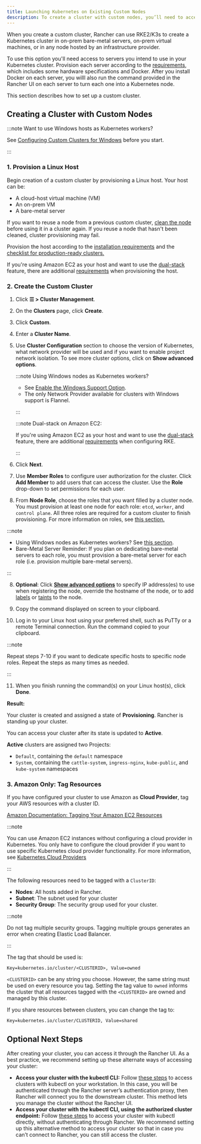 ```yaml
---
title: Launching Kubernetes on Existing Custom Nodes
description: To create a cluster with custom nodes, you’ll need to access servers in your cluster and provision them according to Rancher requirements
---
```


<head>
  <link rel="canonical" href="https://ranchermanager.docs.rancher.com/reference-guides/cluster-configuration/rancher-server-configuration/use-existing-nodes"/>
</head>

When you create a custom cluster, Rancher can use RKE2/K3s to create a Kubernetes cluster in on-prem bare-metal servers, on-prem virtual machines, or in any node hosted by an infrastructure provider.

To use this option you'll need access to servers you intend to use in your Kubernetes cluster. Provision each server according to the [requirements](../../../../how-to-guides/new-user-guides/kubernetes-clusters-in-rancher-setup/node-requirements-for-rancher-managed-clusters.md), which includes some hardware specifications and Docker. After you install Docker on each server, you willl also run the command provided in the Rancher UI on each server to turn each one into a Kubernetes node.

This section describes how to set up a custom cluster.

## Creating a Cluster with Custom Nodes

:::note Want to use Windows hosts as Kubernetes workers?

See [Configuring Custom Clusters for Windows](../../../../how-to-guides/new-user-guides/kubernetes-clusters-in-rancher-setup/use-windows-clusters/use-windows-clusters.md) before you start.

:::

### 1. Provision a Linux Host

Begin creation of a custom cluster by provisioning a Linux host. Your host can be:

- A cloud-host virtual machine (VM)
- An on-prem VM
- A bare-metal server

If you want to reuse a node from a previous custom cluster, [clean the node](../../../../how-to-guides/new-user-guides/manage-clusters/clean-cluster-nodes.md) before using it in a cluster again. If you reuse a node that hasn't been cleaned, cluster provisioning may fail.

Provision the host according to the [installation requirements](../../../../how-to-guides/new-user-guides/kubernetes-clusters-in-rancher-setup/node-requirements-for-rancher-managed-clusters.md) and the [checklist for production-ready clusters.](../../../../how-to-guides/new-user-guides/kubernetes-clusters-in-rancher-setup/checklist-for-production-ready-clusters/checklist-for-production-ready-clusters.md)

If you're using Amazon EC2 as your host and want to use the [dual-stack](https://kubernetes.io/docs/concepts/services-networking/dual-stack/) feature, there are additional [requirements](https://rancher.com/docs/rke//latest/en/config-options/dual-stack#requirements) when provisioning the host.

### 2. Create the Custom Cluster

1. Click **☰ > Cluster Management**.
1. On the **Clusters** page, click **Create**.
1. Click **Custom**.
1. Enter a **Cluster Name**.
1. Use **Cluster Configuration** section to choose the version of Kubernetes, what network provider will be used and if you want to enable project network isolation. To see more cluster options, click on **Show advanced options**.

    :::note Using Windows nodes as Kubernetes workers?

    - See [Enable the Windows Support Option](../../../../how-to-guides/new-user-guides/kubernetes-clusters-in-rancher-setup/use-windows-clusters/use-windows-clusters.md).
    - The only Network Provider available for clusters with Windows support is Flannel.

    :::

    :::note Dual-stack on Amazon EC2:

    If you're using Amazon EC2 as your host and want to use the [dual-stack](https://kubernetes.io/docs/concepts/services-networking/dual-stack/) feature, there are additional [requirements](https://rancher.com/docs/rke//latest/en/config-options/dual-stack#requirements) when configuring RKE.

    :::

6. Click **Next**.

4. Use **Member Roles** to configure user authorization for the cluster. Click **Add Member** to add users that can access the cluster. Use the **Role** drop-down to set permissions for each user.

7.	From **Node Role**, choose the roles that you want filled by a cluster node. You must provision at least one node for each role: `etcd`, `worker`, and `control plane`. All three roles are required for a custom cluster to finish provisioning. For more information on roles, see [this section.](../../../kubernetes-concepts.md#roles-for-nodes-in-kubernetes-clusters)

:::note

- Using Windows nodes as Kubernetes workers? See [this section](../../../../how-to-guides/new-user-guides/kubernetes-clusters-in-rancher-setup/use-windows-clusters/use-windows-clusters.md).
- Bare-Metal Server Reminder: If you plan on dedicating bare-metal servers to each role, you must provision a bare-metal server for each role (i.e. provision multiple bare-metal servers).

:::

8. **Optional**: Click **[Show advanced options](rancher-agent-options.md)** to specify IP address(es) to use when registering the node, override the hostname of the node, or to add [labels](https://kubernetes.io/docs/concepts/overview/working-with-objects/labels/) or [taints](https://kubernetes.io/docs/concepts/configuration/taint-and-toleration/) to the node.

9. Copy the command displayed on screen to your clipboard.

10. Log in to your Linux host using your preferred shell, such as PuTTy or a remote Terminal connection. Run the command copied to your clipboard.

:::note

Repeat steps 7-10 if you want to dedicate specific hosts to specific node roles. Repeat the steps as many times as needed.

:::

11. When you finish running the command(s) on your Linux host(s), click **Done**.

**Result:**

Your cluster is created and assigned a state of **Provisioning**. Rancher is standing up your cluster.

You can access your cluster after its state is updated to **Active**.

**Active** clusters are assigned two Projects:

- `Default`, containing the `default` namespace
- `System`, containing the `cattle-system`, `ingress-nginx`, `kube-public`, and `kube-system` namespaces


### 3. Amazon Only: Tag Resources

If you have configured your cluster to use Amazon as **Cloud Provider**, tag your AWS resources with a cluster ID.

[Amazon Documentation: Tagging Your Amazon EC2 Resources](https://docs.aws.amazon.com/AWSEC2/latest/UserGuide/Using_Tags.html)

:::note

You can use Amazon EC2 instances without configuring a cloud provider in Kubernetes. You only have to configure the cloud provider if you want to use specific Kubernetes cloud provider functionality. For more information, see [Kubernetes Cloud Providers](https://github.com/kubernetes/website/blob/release-1.18/content/en/docs/concepts/cluster-administration/cloud-providers.md)

:::

The following resources need to be tagged with a `ClusterID`:

- **Nodes**: All hosts added in Rancher.
- **Subnet**: The subnet used for your cluster
- **Security Group**: The security group used for your cluster.

:::note

Do not tag multiple security groups. Tagging multiple groups generates an error when creating Elastic Load Balancer.

:::

The tag that should be used is:

```
Key=kubernetes.io/cluster/<CLUSTERID>, Value=owned
```

`<CLUSTERID>` can be any string you choose. However, the same string must be used on every resource you tag. Setting the tag value to `owned` informs the cluster that all resources tagged with the `<CLUSTERID>` are owned and managed by this cluster.

If you share resources between clusters, you can change the tag to:

```
Key=kubernetes.io/cluster/CLUSTERID, Value=shared
```

## Optional Next Steps

After creating your cluster, you can access it through the Rancher UI. As a best practice, we recommend setting up these alternate ways of accessing your cluster:

- **Access your cluster with the kubectl CLI:** Follow [these steps](../../../../how-to-guides/new-user-guides/manage-clusters/access-clusters/use-kubectl-and-kubeconfig.md#accessing-clusters-with-kubectl-from-your-workstation) to access clusters with kubectl on your workstation. In this case, you will be authenticated through the Rancher server’s authentication proxy, then Rancher will connect you to the downstream cluster. This method lets you manage the cluster without the Rancher UI.
- **Access your cluster with the kubectl CLI, using the authorized cluster endpoint:** Follow [these steps](../../../../how-to-guides/new-user-guides/manage-clusters/access-clusters/use-kubectl-and-kubeconfig.md#authenticating-directly-with-a-downstream-cluster) to access your cluster with kubectl directly, without authenticating through Rancher. We recommend setting up this alternative method to access your cluster so that in case you can’t connect to Rancher, you can still access the cluster.
